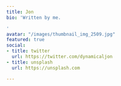 ```yaml
---
title: Jon
bio: 'Written by me.

'
avatar: "/images/thumbnail_img_2509.jpg"
featured: true
social:
- title: twitter
  url: https://twitter.com/dynamicaljon
- title: unsplash
  url: https://unsplash.com

---
```

